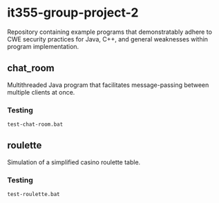 # it355-group-project-2
Repository containing example programs that demonstratably adhere to CWE security practices for Java, C++, and general weaknesses within program implementation.

## chat_room
Multithreaded Java program that facilitates message-passing between multiple clients at once.
### Testing
```batch
test-chat-room.bat
```
## roulette
Simulation of a simplified casino roulette table.
### Testing
```batch
test-roulette.bat
```
